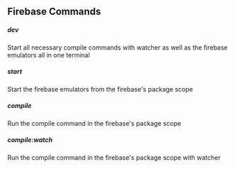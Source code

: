 ## Firebase Commands

##### dev

Start all necessary compile commands with watcher as well as the firebase emulators all in one terminal

##### start

Start the firebase emulators from the firebase's package scope

##### compile

Run the compile command in the firebase's package scope

##### compile:watch
Run the compile command in the firebase's package scope with watcher